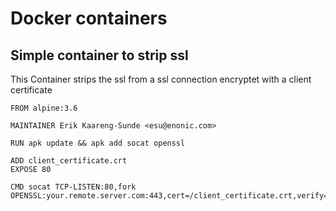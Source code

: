 # Docker containers


## Simple container to strip ssl
This Container strips the ssl from a ssl connection encryptet with a client certificate
```
FROM alpine:3.6

MAINTAINER Erik Kaareng-Sunde <esu@enonic.com>

RUN apk update && apk add socat openssl

ADD client_certificate.crt
EXPOSE 80

CMD socat TCP-LISTEN:80,fork OPENSSL:your.remote.server.com:443,cert=/client_certificate.crt,verify=0


```
